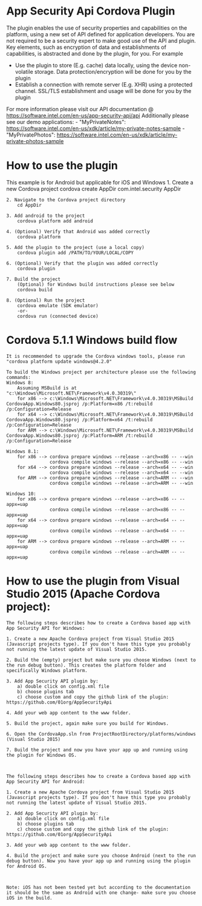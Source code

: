 App Security Api Cordova Plugin
===============================
The plugin enables the use of security properties and capabilities on the platform, using a new set of API defined for application developers.
You are not required to be a security expert to make good use of the API and plugin. Key elements, such as encryption of data and establishments of capabilities, is abstracted and done by the plugin, for you.
For example
-	Use the plugin to store (E.g. cache) data locally, using the device non-volatile storage. Data protection/encryption will be done for you by the plugin
-	Establish a connection with remote server (E.g. XHR) using a protected channel. SSL/TLS establishment and usage will be done for you by the plugin

For more information please visit our API documentation @ https://software.intel.com/en-us/app-security-api/api
Additionally please see our demo applications:
	- "MyPrivateNotes":		https://software.intel.com/en-us/xdk/article/my-private-notes-sample
	- "MyPrivatePhotos":	https://software.intel.com/en-us/xdk/article/my-private-photos-sample		

How to use the plugin
=====================
This example is for Android but applicable for iOS and Windows
	1. Create a new Cordova project
		cordova create AppDir com.intel.security AppDir

	2. Navigate to the Cordova project directory
		cd AppDir

	3. Add android to the project
		cordova platform add android

	4. (Optional) Verify that Android was added correctly
		cordova platform

	5. Add the plugin to the project (use a local copy)
		cordova plugin add /PATH/TO/YOUR/LOCAL/COPY

	6. (Optional) Verify that the plugin was added correctly 
		cordova plugin

    7. Build the project
		(Optional) for Windows build instructions please see below
		cordova build 

	8. (Optional) Run the project
		cordova emulate	(SDK emulator)
		-or-
		cordova run (connected device)

Cordova 5.1.1 Windows build flow
================================
	
	It is recommended to upgrade the Cordova windows tools, please run "cordova platform update windows@4.2.0"
	
    To build the Windows project per architecture please use the following commands:	
    Windows 8:
		Assuming MSBuild is at "c:\Windows\Microsoft.NET\Framework\v4.0.30319\"
		for x86 --> c:\Windows\Microsoft.NET\Framework\v4.0.30319\MSBuild CordovaApp.Windows80.jsproj /p:Platform=x86 /t:rebuild /p:Configuration=Release
		for x64 --> c:\Windows\Microsoft.NET\Framework\v4.0.30319\MSBuild CordovaApp.Windows80.jsproj /p:Platform=x64 /t:rebuild /p:Configuration=Release
		for ARM --> c:\Windows\Microsoft.NET\Framework\v4.0.30319\MSBuild CordovaApp.Windows80.jsproj /p:Platform=ARM /t:rebuild /p:Configuration=Release
		
    Windows 8.1:
        for x86 --> cordova prepare windows --release --arch=x86 -- --win
					cordova compile windows --release --arch=x86 -- --win
		for x64 --> cordova prepare windows --release --arch=x64 -- --win
					cordova compile windows --release --arch=x64 -- --win
		for ARM --> cordova prepare windows --release --arch=ARM -- --win
					cordova compile windows --release --arch=ARM -- --win

    Windows 10:
        for x86 --> cordova prepare windows --release --arch=x86 -- --appx=uap
					cordova compile windows --release --arch=x86 -- --appx=uap
		for x64 --> cordova prepare windows --release --arch=x64 -- --appx=uap
					cordova compile windows --release --arch=x64 -- --appx=uap
		for ARM --> cordova prepare windows --release --arch=ARM -- --appx=uap
					cordova compile windows --release --arch=ARM -- --appx=uap


How to use the plugin from Visual Studio 2015 (Apache Cordova project):
=======================================================================
	
	The following steps describes how to create a Cordova based app with App Security API for Windows:
	
	1. Create a new Apache Cordova project from Visual Studio 2015 (Javascript projects type). If you don't have this type you probably not running the latest update of Visual Studio 2015.
	
	2. Build the (empty) project but make sure you choose Windows (next to the run debug button). This creates the platform folder and specifically Windows platform.
	
	3. Add App Security API plugin by:
		a) double click on config.xml file 
		b) choose plugins tab
		c) choose custom and copy the github link of the plugin: https://github.com/01org/AppSecurityApi
	
	4. Add your web app content to the www folder.
	
	5. Build the project, again make sure you build for Windows.
	
	6. Open the CordovaApp.sln from ProjectRootDirectory/platforms/windows (Visual Studio 2015)
	
	7. Build the project and now you have your app up and running using the plugin for Windows OS.
	
	
	
	The following steps describes how to create a Cordova based app with App Security API for Android:
	
	1. Create a new Apache Cordova project from Visual Studio 2015 (Javascript projects type). If you don't have this type you probably not running the latest update of Visual Studio 2015.
	
	2. Add App Security API plugin by:
		a) double click on config.xml file 
		b) choose plugins tab
		c) choose custom and copy the github link of the plugin: https://github.com/01org/AppSecurityApi
		
	3. Add your web app content to the www folder.
	
	4. Build the project and make sure you choose Android (next to the run debug button). Now you have your app up and running using the plugin for Android OS.
	
	
	
	Note: iOS has not been tested yet but according to the documentation it should be the same as Android with one change- make sure you choose iOS in the build.
	
		